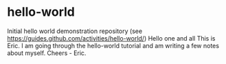 # hello-world
Initial hello world demonstration repository (see https://guides.github.com/activities/hello-world/)
Hello one and all
This is Eric.
I am going through the hello-world tutorial and am writing a few notes about myself.
Cheers - Eric.
